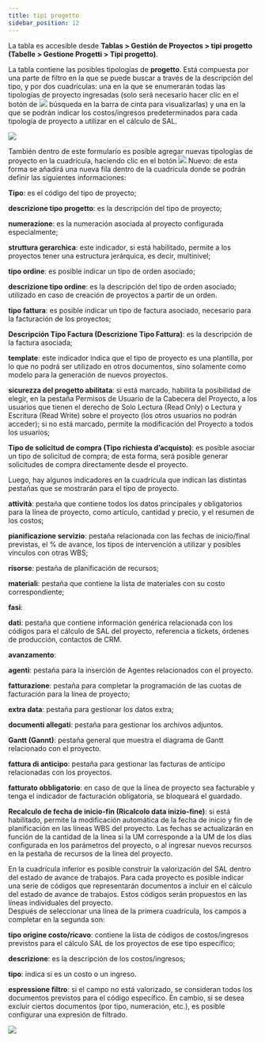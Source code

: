 ```yaml
---
title: tipi progetto
sidebar_position: 12
---
```


La tabla es accesible desde **Tablas > Gestión de Proyectos > tipi progetto (Tabelle > Gestione Progetti > Tipi progetto)**.

La tabla contiene las posibles tipologías de **progetto**. Está compuesta por una parte de filtro en la que se puede buscar a través de la descripción del tipo, y por dos cuadrículas: una en la que se enumerarán todas las tipologías de proyecto ingresadas (solo será necesario hacer clic en el botón de ![](/img/neutral/common/search.png) búsqueda en la barra de cinta para visualizarlas) y una en la que se podrán indicar los costos/ingresos predeterminados para cada tipología de proyecto a utilizar en el cálculo de SAL.

![](/img/it-it/configurations/tables/projects/proj-type.png)

También dentro de este formulario es posible agregar nuevas tipologías de proyecto en la cuadrícula, haciendo clic en el botón ![](/img/neutral/common/new.png) Nuevo: de esta forma se añadirá una nueva fila dentro de la cuadrícula donde se podrán definir las siguientes informaciones:

**Tipo**: es el código del tipo de proyecto;  

**descrizione tipo progetto**: es la descripción del tipo de proyecto;  

**numerazione**: es la numeración asociada al proyecto configurada especialmente;  

**struttura gerarchica**: este indicador, si está habilitado, permite a los proyectos tener una estructura jerárquica, es decir, multinivel;  

**tipo ordine**: es posible indicar un tipo de orden asociado;  

**descrizione tipo ordine**: es la descripción del tipo de orden asociado; utilizado en caso de creación de proyectos a partir de un orden.  

**tipo fattura**: es posible indicar un tipo de factura asociado, necesario para la facturación de los proyectos;  

**Descripción Tipo Factura (Descrizione Tipo Fattura)**: es la descripción de la factura asociada;  

**template**: este indicador indica que el tipo de proyecto es una plantilla, por lo que no podrá ser utilizado en otros documentos, sino solamente como modelo para la generación de nuevos proyectos.  

**sicurezza del progetto abilitata**: si está marcado, habilita la posibilidad de elegir, en la pestaña Permisos de Usuario de la Cabecera del Proyecto, a los usuarios que tienen el derecho de Solo Lectura (Read Only) o Lectura y Escritura (Read Write) sobre el proyecto (los otros usuarios no podrán acceder); si no está marcado, permite la modificación del Proyecto a todos los usuarios;  

**Tipo de solicitud de compra (Tipo richiesta d’acquisto)**: es posible asociar un tipo de solicitud de compra; de esta forma, será posible generar solicitudes de compra directamente desde el proyecto.  

Luego, hay algunos indicadores en la cuadrícula que indican las distintas pestañas que se mostrarán para el tipo de proyecto.

**attività**: pestaña que contiene todos los datos principales y obligatorios para la línea de proyecto, como artículo, cantidad y precio, y el resumen de los costos;  

**pianificazione servizio**: pestaña relacionada con las fechas de inicio/final previstas, el % de avance, los tipos de intervención a utilizar y posibles vínculos con otras WBS;  

**risorse**: pestaña de planificación de recursos;  

**materiali**: pestaña que contiene la lista de materiales con su costo correspondiente;  

**fasi**:

**dati**: pestaña que contiene información genérica relacionada con los códigos para el cálculo de SAL del proyecto, referencia a tickets, órdenes de producción, contactos de CRM.  

**avanzamento**:  

**agenti**: pestaña para la inserción de Agentes relacionados con el proyecto.  

**fatturazione**: pestaña para completar la programación de las cuotas de facturación para la línea de proyecto;  

**extra data**: pestaña para gestionar los datos extra;  

**documenti allegati**: pestaña para gestionar los archivos adjuntos.  

**Gantt (Gannt)**: pestaña general que muestra el diagrama de Gantt relacionado con el proyecto.  

**fattura di anticipo**: pestaña para gestionar las facturas de anticipo relacionadas con los proyectos.  

**fatturato obbligatorio**: en caso de que la línea de proyecto sea facturable y tenga el indicador de facturación obligatoria, se bloqueará el guardado.  

**Recalculo de fecha de inicio-fin (Ricalcolo data inizio-fine)**: si está habilitado, permite la modificación automática de la fecha de inicio y fin de planificación en las líneas WBS del proyecto. Las fechas se actualizarán en función de la cantidad de la línea si la UM corresponde a la UM de los días configurada en los parámetros del proyecto, o al ingresar nuevos recursos en la pestaña de recursos de la línea del proyecto.  

En la cuadrícula inferior es posible construir la valorización del SAL dentro del estado de avance de trabajos. Para cada proyecto es posible indicar una serie de códigos que representarán documentos a incluir en el cálculo del estado de avance de trabajos. Estos códigos serán propuestos en las líneas individuales del proyecto.  
Después de seleccionar una línea de la primera cuadrícula, los campos a completar en la segunda son:

**tipo origine costo/ricavo**: contiene la lista de códigos de costos/ingresos previstos para el cálculo SAL de los proyectos de ese tipo específico;  

**descrizione**: es la descripción de los costos/ingresos;  

**tipo**: indica si es un costo o un ingreso.  

**espressione filtro**: si el campo no está valorizado, se consideran todos los documentos previstos para el código específico. En cambio, si se desea excluir ciertos documentos (por tipo, numeración, etc.), es posible configurar una expresión de filtrado.  

![](/img/it-it/configurations/tables/projects/revenue.png)